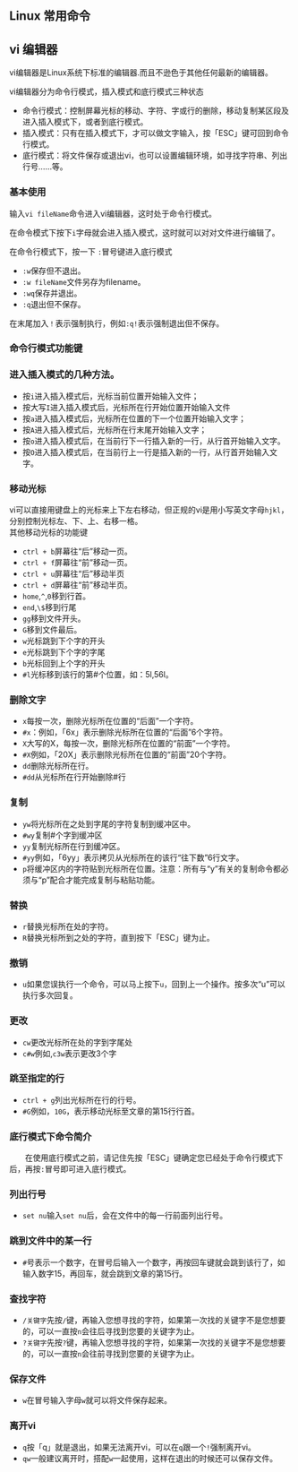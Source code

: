 ## Linux 常用命令



## vi 编辑器

vi编辑器是Linux系统下标准的编辑器.而且不逊色于其他任何最新的编辑器。

vi编辑器分为命令行模式，插入模式和底行模式三种状态

- 命令行模式：控制屏幕光标的移动、字符、字或行的删除，移动复制某区段及进入插入模式下，或者到底行模式。   
- 插入模式：只有在插入模式下，才可以做文字输入，按「ESC」键可回到命令行模式。
- 底行模式：将文件保存或退出vi，也可以设置编辑环境，如寻找字符串、列出行号……等。 

### 基本使用

输入`vi fileName`命令进入vi编辑器，这时处于命令行模式。

在命令模式下按下`i`字母就会进入插入模式，这时就可以对对文件进行编辑了。  

在命令行模式下，按一下 `:`冒号键进入底行模式

- `:w`保存但不退出。
- `:w fileName`文件另存为filename。
- `:wq`保存并退出。
- `:q`退出但不保存。  

在末尾加入`！`表示强制执行，例如`:q!`表示强制退出但不保存。

### 命令行模式功能键 

### 进入插入模式的几种方法。

- 按`i`进入插入模式后，光标当前位置开始输入文件；
- 按大写`I`进入插入模式后，光标所在行开始位置开始输入文件
- 按`a`进入插入模式后，光标所在位置的下一个位置开始输入文字； 
- 按`A`进入插入模式后，光标所在行末尾开始输入文字； 
- 按`o`进入插入模式后，在当前行下一行插入新的一行，从行首开始输入文字。 
- 按`O`进入插入模式后，在当前行上一行是插入新的一行，从行首开始输入文字。

### 移动光标

vi可以直接用键盘上的光标来上下左右移动，但正规的vi是用小写英文字母`hjkl`，分别控制光标左、下、上、右移一格。   
其他移动光标的功能键

- `ctrl + b`屏幕往“后”移动一页。 
- `ctrl + f`屏幕往“前”移动一页。 
- `ctrl + u`屏幕往“后”移动半页
- `ctrl + d`屏幕往“前”移动半页。
- `home`,`^`,`0`移到行首。
- `end`,`\$`移到行尾
- `gg`移到文件开头。
- `G`移到文件最后。
- `w`光标跳到下个字的开头 
- `e`光标跳到下个字的字尾 
- `b`光标回到上个字的开头 
- `#l`光标移到该行的第#个位置，如：5l,56l。 

### 删除文字

- `x`每按一次，删除光标所在位置的“后面”一个字符。 
- `#x`：例如，「6x」表示删除光标所在位置的“后面”6个字符。 
- `X`大写的X，每按一次，删除光标所在位置的“前面”一个字符。 
- `#X`例如，「20X」表示删除光标所在位置的“前面”20个字符。 
- `dd`删除光标所在行。 
- `#dd`从光标所在行开始删除#行 

### 复制

- `yw`将光标所在之处到字尾的字符复制到缓冲区中。 
- `#wy`复制#个字到缓冲区 
- `yy`复制光标所在行到缓冲区。 
- `#yy`例如，「6yy」表示拷贝从光标所在的该行“往下数”6行文字。 
- `p`将缓冲区内的字符贴到光标所在位置。注意：所有与“y”有关的复制命令都必须与“p”配合才能完成复制与粘贴功能。

### 替换

- `r`替换光标所在处的字符。 
- `R`替换光标所到之处的字符，直到按下「ESC」键为止。 

### 撤销

- `u`如果您误执行一个命令，可以马上按下`u`，回到上一个操作。按多次“u”可以执行多次回复。 

### 更改

- `cw`更改光标所在处的字到字尾处 
- `c#w`例如,`c3w`表示更改3个字 

### 跳至指定的行

- `ctrl + g`列出光标所在行的行号。 
- `#G`例如，`10G`，表示移动光标至文章的第15行行首。 

### 底行模式下命令简介 

　　在使用底行模式之前，请记住先按「ESC」键确定您已经处于命令行模式下后，再按`:`冒号即可进入底行模式。 

### 列出行号

- `set nu`输入`set nu`后，会在文件中的每一行前面列出行号。 

### 跳到文件中的某一行

- `#`号表示一个数字，在冒号后输入一个数字，再按回车键就会跳到该行了，如输入数字15，再回车，就会跳到文章的第15行。 

### 查找字符

- `/关键字`先按`/`键，再输入您想寻找的字符，如果第一次找的关键字不是您想要的，可以一直按`n`会往后寻找到您要的关键字为止。 
- `?关键字`先按`?`键，再输入您想寻找的字符，如果第一次找的关键字不是您想要的，可以一直按`n`会往前寻找到您要的关键字为止。 

### 保存文件

- `w`在冒号输入字母`w`就可以将文件保存起来。 

### 离开vi

- `q`按「q」就是退出，如果无法离开vi，可以在`q`跟一个`!`强制离开vi。 
- `qw`一般建议离开时，搭配`w`一起使用，这样在退出的时候还可以保存文件。 





